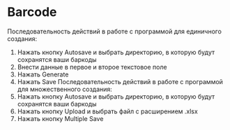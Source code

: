 # Barcode
Последовательность действий в работе с программой для единичного создания:
1) Нажать кнопку Autosave и выбрать директорию, в которую будут сохранятся ваши баркоды
2) Внести данные в первое и второе текстовое поле
3) Нажать Generate 
4) Нажать Save
Последовательность действий в работе с программой для множественного создания:
1) Нажать кнопку Autosave и выбрать директорию, в которую будут сохранятся ваши баркоды
2) Нажать кнопку Upload и выбрать файл с расширением .xlsx
3) Нажать кнопку Multiple Save
